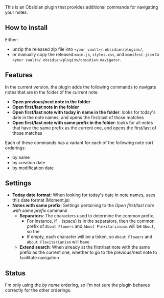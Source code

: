This is an Obsidian plugin that provides additional commands for navigating your notes.

## How to install

Either:

 - unzip the released zip file into `<your vault>/.obsidian/plugins/`,
 - or manually copy the released `main.js`, `styles.css`, and `manifest.json` to `<your vault>/.obsidian/plugins/obsidian-navigator`.

## Features

In the current version, the plugin adds the following commands to navigate notes that are in the folder of the current note.

 - **Open previous/next note in the folder**
 - **Open first/last note in the folder**
 - **Open first/last note with today in name in the folder**: looks for today's date in the note names, and opens the first/last of those matches
 - **Open first/last note with same prefix in the folder**: looks for all notes that have the same prefix as the current one, and opens the first/last of those matches

Each of these commands has a variant for each of the following note sort orderings:

 - by name
 - by creation date
 - by modification date

## Settings

 - **Today date format**: When looking for today's date in note names, uses this date format (Moment.js)
 - **Notes with same prefix**: Settings pertaining to the _Open first/last note with same prefix_ command
 	- **Separators**: The characters used to determine the common prefix.
 		- For instance, if ` ` (space) is in the separators, then the common prefix of `About Flowers` and `About Flexitarianism` will be `About`, so the 
 		- If empty, each character will be a token, so `About Flowers` and `About Flexitarianism` will have 
 	- **Extend search**: When already at the first/last note with the same prefix as the current one, whether to go to the previous/next note to facilitate navigation

## Status

I'm only using the _by name_ ordering, so I'm not sure the plugin behaves correctly for the other orderings.
